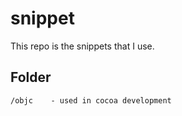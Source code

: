 snippet
=======

This repo is the snippets that I use.

## Folder

```
/objc    - used in cocoa development

```
